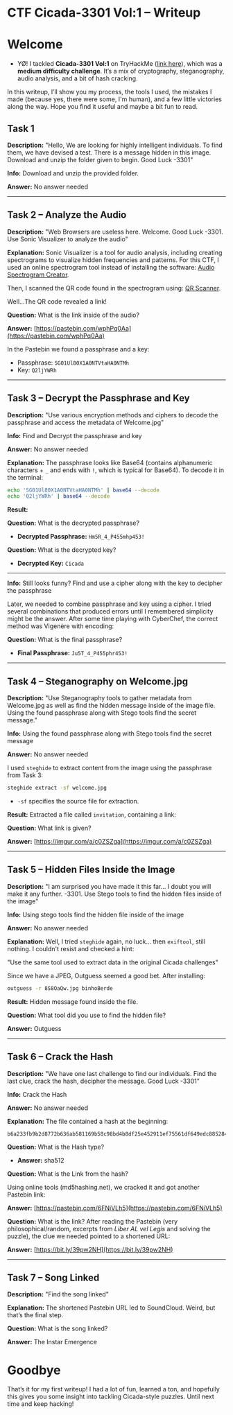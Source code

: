# CTF Cicada-3301 Vol:1 – Writeup
# Welcome

- YØ! I tackled **Cicada-3301 Vol:1** on TryHackMe ([link here](https://tryhackme.com/room/cicada3301vol1)), which was a **medium difficulty challenge**. It’s a mix of cryptography, steganography, audio analysis, and a bit of hash cracking.

In this writeup, I’ll show you my process, the tools I used, the mistakes I made (because yes, there were some, I'm human), and a few little victories along the way. Hope you find it useful and maybe a bit fun to read.


## Task 1

**Description:**
"Hello, We are looking for highly intelligent individuals. To find them, we have devised a test. There is a message hidden in this image. Download and unzip the folder given to begin. Good Luck -3301"

**Info:**
Download and unzip the provided folder.

**Answer:** No answer needed

---

## Task 2 – Analyze the Audio

**Description:**
"Web Browsers are useless here. Welcome. Good Luck -3301. Use Sonic Visualizer to analyze the audio"

**Explanation:**
Sonic Visualizer is a tool for audio analysis, including creating spectrograms to visualize hidden frequencies and patterns. For this CTF, I used an online spectrogram tool instead of installing the software: [Audio Spectrogram Creator](https://convert.ing-now.com/audio-spectrogram-creator/).

Then, I scanned the QR code found in the spectrogram using: [QR Scanner](https://qrscanner.net/).

Well...The QR code revealed a link!

**Question:** What is the link inside of the audio?

**Answer:** [https://pastebin.com/wphPq0Aa](https://pastebin.com/wphPq0Aa)

In the Pastebin we found a passphrase and a key:

* Passphrase: `SG01Ul80X1A0NTVtaHA0NTMh`
* Key: `Q2ljYWRh`

---

## Task 3 – Decrypt the Passphrase and Key

**Description:**
"Use various encryption methods and ciphers to decode the passphrase and access the metadata of Welcome.jpg"

**Info:** Find and Decrypt the passphrase and key

**Answer:** No answer needed

**Explanation:**
The passphrase looks like Base64 (contains alphanumeric characters + `_` and ends with `!`, which is typical for Base64). To decode it in the terminal:

```bash
echo 'SG01Ul80X1A0NTVtaHA0NTMh' | base64 --decode
echo 'Q2ljYWRh' | base64 --decode
```

**Result:**

**Question:** What is the decrypted passphrase?

* **Decrypted Passphrase:** `Hm5R_4_P455mhp453!`

**Question:** What is the decrypted key?

* **Decrypted Key:** `Cicada`

---

**Info:** Still looks funny? Find and use a cipher along with the key to decipher the passphrase

Later, we needed to combine passphrase and key using a cipher. I tried several combinations that produced errors until I remembered simplicity might be the answer. After some time playing with CyberChef, the correct method was Vigenère with encoding:

**Question:** What is the final passphrase?

* **Final Passphrase:** `Ju5T_4_P455phr453!`

---

## Task 4 – Steganography on Welcome.jpg

**Description:**
"Use Steganography tools to gather metadata from Welcome.jpg as well as find the hidden message inside of the image file. Using the found passphrase along with Stego tools find the secret message."

**Info:** Using the found passphrase along with Stego tools find the secret message

**Answer:** No answer needed

I used `steghide` to extract content from the image using the passphrase from Task 3:

```bash
steghide extract -sf welcome.jpg
```

* `-sf` specifies the source file for extraction.

**Result:**
Extracted a file called `invitation`, containing a link:

**Question:** What link is given?

**Answer:** [https://imgur.com/a/c0ZSZga](https://imgur.com/a/c0ZSZga)

---

## Task 5 – Hidden Files Inside the Image

**Description:**
"I am surprised you have made it this far... I doubt you will make it any further. -3301. Use Stego tools to find the hidden files inside of the image"

**Info:** Using stego tools find the hidden file inside of the image

**Answer:** No answer needed

**Explanation:**
Well, I tried `steghide` again, no luck... then `exiftool`, still nothing.
I couldn't resist and checked a hint: 

"Use the same tool used to extract data in the original Cicada challenges"

Since we have a JPEG, Outguess seemed a good bet. After installing:

```bash
outguess -r 8S8OaQw.jpg binhoBerde
```

**Result:**
Hidden message found inside the file.

**Question:** What tool did you use to find the hidden file?

**Answer:** Outguess

---

## Task 6 – Crack the Hash

**Description:**
"We have one last challenge to find our individuals. Find the last clue, crack the hash, decipher the message. Good Luck -3301"

**Info:** Crack the Hash

**Answer:** No answer needed

**Explanation:**
The file contained a hash at the beginning:

```
b6a233fb9b2d8772b636ab581169b58c98bd4b8df25e452911ef75561df649edc8852846e81837136840f3aa453e83d86323082d5b6002a16bc20c1560828348
```

**Question:** What is the Hash type?

* **Answer:** sha512

**Question:** What is the Link from the hash?

Using online tools (md5hashing.net), we cracked it and got another Pastebin link:

**Answer:** [https://pastebin.com/6FNiVLh5](https://pastebin.com/6FNiVLh5)

**Question:** What is the link?
After reading the Pastebin (very philosophical/random, excerpts from *Liber AL vel Legis* and solving the puzzle), the clue we needed pointed to a shortened URL:

**Answer:** [https://bit.ly/39pw2NH](https://bit.ly/39pw2NH)

---

## Task 7 – Song Linked

**Description:** "Find the song linked"

**Explanation:**
The shortened Pastebin URL led to SoundCloud. Weird, but that’s the final step.

**Question:** What is the song linked?

**Answer:** The Instar Emergence

# Goodbye

That’s it for my first writeup! I had a lot of fun, learned a ton, and hopefully this gives you some insight into tackling Cicada-style puzzles. Until next time and keep hacking!
